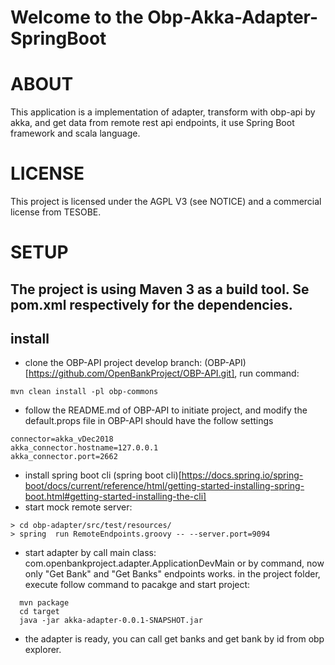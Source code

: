 Welcome to the Obp-Akka-Adapter-SpringBoot
===============================

# ABOUT

This application is a implementation of adapter, transform with obp-api by akka, and get data from remote rest api endpoints, it use Spring Boot framework and scala language.



# LICENSE

This project is licensed under the AGPL V3 (see NOTICE) and a commercial license from TESOBE.

# SETUP

The project is using Maven 3 as a build tool.
Se pom.xml respectively for the dependencies.
--
## install
* clone the OBP-API project develop branch: (OBP-API)[https://github.com/OpenBankProject/OBP-API.git], run command: 
```
mvn clean install -pl obp-commons
```
* follow the README.md of OBP-API to initiate project, and modify the default.props file in OBP-API should have the follow settings
```
connector=akka_vDec2018
akka_connector.hostname=127.0.0.1
akka_connector.port=2662
```

* install spring boot cli (spring boot cli)[https://docs.spring.io/spring-boot/docs/current/reference/html/getting-started-installing-spring-boot.html#getting-started-installing-the-cli]
* start mock remote server:
```
> cd obp-adapter/src/test/resources/
> spring  run RemoteEndpoints.groovy -- --server.port=9094
```
* start adapter by call main class: com.openbankproject.adapter.ApplicationDevMain
or by command, now only "Get Bank" and "Get Banks" endpoints works.
in the project folder, execute follow command to pacakge and start project:

```
  mvn package
  cd target
  java -jar akka-adapter-0.0.1-SNAPSHOT.jar
```
* the adapter is ready, you can call get banks and get bank by id from obp explorer.